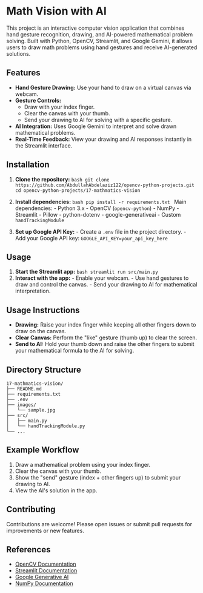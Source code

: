 # Math Vision with AI

This project is an interactive computer vision application that combines hand gesture recognition, drawing, and AI-powered mathematical problem solving. Built with Python, OpenCV, Streamlit, and Google Gemini, it allows users to draw math problems using hand gestures and receive AI-generated solutions.

## Features

- **Hand Gesture Drawing:** Use your hand to draw on a virtual canvas via webcam.
- **Gesture Controls:**
    - Draw with your index finger.
    - Clear the canvas with your thumb.
    - Send your drawing to AI for solving with a specific gesture.
- **AI Integration:** Uses Google Gemini to interpret and solve drawn mathematical problems.
- **Real-Time Feedback:** View your drawing and AI responses instantly in the Streamlit interface.

## Installation

1. **Clone the repository:**
        ```bash
        git clone https://github.com/AbdullahAbdelaziz122/opencv-python-projects.git
        cd opencv-python-projects/17-mathmatics-vision
        ```
2. **Install dependencies:**
        ```bash
        pip install -r requirements.txt
        ```
        Main dependencies:
        - Python 3.x
        - OpenCV (`opencv-python`)
        - NumPy
        - Streamlit
        - Pillow
        - python-dotenv
        - google-generativeai
        - Custom `handTrackingModule`

3. **Set up Google API Key:**
        - Create a `.env` file in the project directory.
        - Add your Google API key:
            ```
            GOOGLE_API_KEY=your_api_key_here
            ```

## Usage

1. **Start the Streamlit app:**
        ```bash
        streamlit run src/main.py
        ```
2. **Interact with the app:**
        - Enable your webcam.
        - Use hand gestures to draw and control the canvas.
        - Send your drawing to AI for mathematical interpretation.

## Usage Instructions

- **Drawing:** Raise your index finger while keeping all other fingers down to draw on the canvas.
- **Clear Canvas:** Perform the "like" gesture (thumb up) to clear the screen.
- **Send to AI:** Hold your thumb down and raise the other fingers to submit your mathematical formula to the AI for solving.

## Directory Structure

```
17-mathmatics-vision/
├── README.md
├── requirements.txt
├── .env
├── images/
│   └── sample.jpg
├── src/
│   ├── main.py
│   └── handTrackingModule.py
└── ...
```

## Example Workflow

1. Draw a mathematical problem using your index finger.
2. Clear the canvas with your thumb.
3. Show the "send" gesture (index + other fingers up) to submit your drawing to AI.
4. View the AI's solution in the app.

## Contributing

Contributions are welcome! Please open issues or submit pull requests for improvements or new features.


## References

- [OpenCV Documentation](https://docs.opencv.org/)
- [Streamlit Documentation](https://docs.streamlit.io/)
- [Google Generative AI](https://ai.google.dev/)
- [NumPy Documentation](https://numpy.org/doc/)
